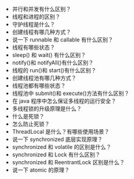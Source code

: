 - 并行和并发有什么区别？
- 线程和进程的区别？
- 守护线程是什么？
- 创建线程有哪几种方式？
- 说一下 runnable 和 callable 有什么区别？
- 线程有哪些状态？
- sleep() 和 wait() 有什么区别？
- notify()和 notifyAll()有什么区别？
- 线程的 run()和 start()有什么区别？
- 创建线程池有哪几种方式？
- 线程池都有哪些状态？
- 线程池中 submit()和 execute()方法有什么区别？
- 在 java 程序中怎么保证多线程的运行安全？
- 多线程锁的升级原理是什么？
- 什么是死锁？
- 怎么防止死锁？
- ThreadLocal 是什么？有哪些使用场景？
- 说一下 synchronized 底层实现原理？
- synchronized 和 volatile 的区别是什么？
- synchronized 和 Lock 有什么区别？
- synchronized 和 ReentrantLock 区别是什么？
- 说一下 atomic 的原理？